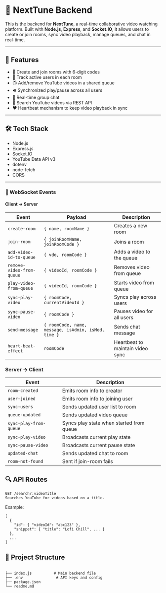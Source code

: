 # 🎵 NextTune Backend

This is the backend for **NextTune**, a real-time collaborative video watching platform. Built with **Node.js**, **Express**, and **Socket.IO**, it allows users to create or join rooms, sync video playback, manage queues, and chat in real-time.

---

## 🚀 Features

- 🔐 Create and join rooms with 6-digit codes
- 👥 Track active users in each room
- 📺 Add/remove YouTube videos in a shared queue
- ⏯️ Synchronized play/pause across all users
- 💬 Real-time group chat
- 🔎 Search YouTube videos via REST API
- ❤️ Heartbeat mechanism to keep video playback in sync

---

## 🛠 Tech Stack

- Node.js
- Express.js
- Socket.IO
- YouTube Data API v3
- dotenv
- node-fetch
- CORS

---


### 🔌 WebSocket Events
#### Client -> Server

| Event                     | Payload                                             | Description                      |
| ------------------------- | --------------------------------------------------- | -------------------------------- |
| `create-room`             | `{ name, roomName }`                                | Creates a new room               |
| `join-room`               | `{ joinRoomName, joinRoomCode }`                    | Joins a room                     |
| `add-video-id-to-queue`   | `{ vdo, roomCode }`                                 | Adds a video to the queue        |
| `remove-video-from-queue` | `{ videoId, roomCode }`                             | Removes video from queue         |
| `play-video-from-queue`   | `{ videoId, roomCode }`                             | Starts video from queue          |
| `sync-play-video`         | `{ roomCode, currentVideoId }`                      | Syncs play across users          |
| `sync-pause-video`        | `{ roomCode }`                                      | Pauses video for all users       |
| `send-message`            | `{ roomCode, name, message, isAdmin, isMod, time }` | Sends chat message               |
| `heart-beat-effect`       | `roomCode`                                          | Heartbeat to maintain video sync |


### Server -> Client

| Event                  | Description                              |
| ---------------------- | ---------------------------------------- |
| `room-created`         | Emits room info to creator               |
| `user-joined`          | Emits room info to joining user          |
| `sync-users`           | Sends updated user list to room          |
| `queue-updated`        | Sends updated video queue                |
| `sync-play-from-queue` | Syncs play state when started from queue |
| `sync-play-video`      | Broadcasts current play state            |
| `sync-pause-video`     | Broadcasts current pause state           |
| `updated-chat`         | Sends updated chat to room               |
| `room-not-found`       | Sent if join-room fails                  |


## 🔍 API Routes

```
GET /search/:videoTitle
Searches YouTube for videos based on a title.
```

Example:

```
[
  {
    "id": { "videoId": "abc123" },
    "snippet": { "title": "Lofi Chill", ... }
  },
  ...
]

```

## 📁 Project Structure

```

├── index.js          # Main backend file
├── .env               # API keys and config
├── package.json
└── readme.md
